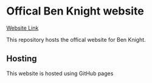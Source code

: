 # Offical Ben Knight website 
[Website Link](https://bknight.co.uk)

This repository hosts the offical website for Ben Knight. 

## Hosting
This website is hosted using GitHub pages
